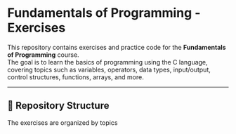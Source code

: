 # Fundamentals of Programming - Exercises

This repository contains exercises and practice code for the **Fundamentals of Programming** course.  
The goal is to learn the basics of programming using the C language, covering topics such as variables, operators, data types, input/output, control structures, functions, arrays, and more.

---

## 📂 Repository Structure
The exercises are organized by topics

